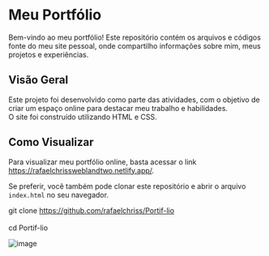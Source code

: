 # Meu Portfólio 

Bem-vindo ao meu portfólio! Este repositório contém os arquivos e códigos fonte do meu site pessoal, onde compartilho informações sobre mim, meus projetos e experiências.

## Visão Geral

Este projeto foi desenvolvido como parte das atividades, com o objetivo de criar um espaço online para destacar meu trabalho e habilidades. <br>
O site foi construído utilizando  HTML e CSS.

## Como Visualizar

Para visualizar meu portfólio online, basta acessar o link https://rafaelchrissweblandtwo.netlify.app/.

Se preferir, você também pode clonar este repositório e abrir o arquivo `index.html` no seu navegador.


git clone  https://github.com/rafaelchriss/Portif-lio <br><br>
cd Portif-lio


![image](https://github.com/rafaelchriss/Portif-lio/assets/86614504/8469606c-71ce-412b-bd50-138e33db1be3)
